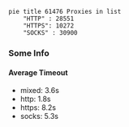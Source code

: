 
```mermaid
pie title 61476 Proxies in list
    "HTTP" : 28551
    "HTTPS": 10272
    "SOCKS" : 30900
```

### Some Info
#### Average Timeout

- mixed: 3.6s
- http: 1.8s
- https: 8.2s
- socks: 5.3s